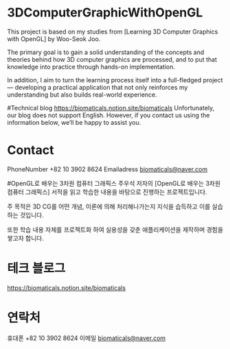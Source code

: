 # 3DComputerGraphicWithOpenGL
This project is based on my studies from [Learning 3D Computer Graphics with OpenGL] by Woo-Seok Joo.

The primary goal is to gain a solid understanding of the concepts and theories 
behind how 3D computer graphics are processed, and to put that knowledge into practice 
through hands-on implementation.

In addition, I aim to turn the learning process itself into a full-fledged project — 
developing a practical application that not only reinforces my understanding but also
builds real-world experience.

#Technical blog
https://biomaticals.notion.site/biomaticals
Unfortunately, our blog does not support English. However, if you contact us using the information below,
we’ll be happy to assist you.

# Contact
PhoneNumber +82 10 3902 8624
Emailadress biomaticals@naver.com

#OpenGL로 배우는 3차원 컴퓨터 그래픽스
주우석 저자의 [OpenGL로 배우는 3차원 컴퓨터 그래픽스] 서적을 읽고 
학습한 내용을 바탕으로 진행하는 프로젝트입니다. 

주 목적은 3D CG를 어떤 개념, 이론에 의해 처리해나가는지 지식을 습득하고 이를 실습하는 것입니다.

또한 학습 내용 자체를 프로젝트화 하여 실용성을 갖춘 애플리케이션을 제작하며 경험을 쌓고자 합니다.

# 테크 블로그
https://biomaticals.notion.site/biomaticals

# 연락처
휴대폰 +82 10 3902 8624
이메일 biomaticals@naver.com


